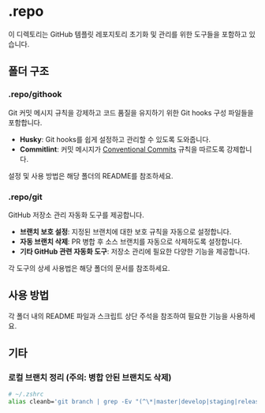 # .repo

이 디렉토리는 GitHub 템플릿 레포지토리 초기화 및 관리를 위한 도구들을 포함하고 있습니다.

## 폴더 구조

### .repo/githook

Git 커밋 메시지 규칙을 강제하고 코드 품질을 유지하기 위한 Git hooks 구성 파일들을 포함합니다.

- **Husky**: Git hooks를 쉽게 설정하고 관리할 수 있도록 도와줍니다.
- **Commitlint**: 커밋 메시지가 [Conventional Commits](https://www.conventionalcommits.org/) 규칙을 따르도록 강제합니다.

설정 및 사용 방법은 해당 폴더의 README를 참조하세요.

### .repo/git

GitHub 저장소 관리 자동화 도구를 제공합니다.

- **브랜치 보호 설정**: 지정된 브랜치에 대한 보호 규칙을 자동으로 설정합니다.
- **자동 브랜치 삭제**: PR 병합 후 소스 브랜치를 자동으로 삭제하도록 설정합니다.
- **기타 GitHub 관련 자동화 도구**: 저장소 관리에 필요한 다양한 기능을 제공합니다.

각 도구의 상세 사용법은 해당 폴더의 문서를 참조하세요.

## 사용 방법

각 폴더 내의 README 파일과 스크립트 상단 주석을 참조하여 필요한 기능을 사용하세요.

## 기타

### 로컬 브랜치 정리 (주의: 병합 안된 브랜치도 삭제)

```bash
# ~/.zshrc
alias cleanb='git branch | grep -Ev "(^\*|master|develop|staging|release)" | xargs --no-run-if-empty git branch -D'
```
